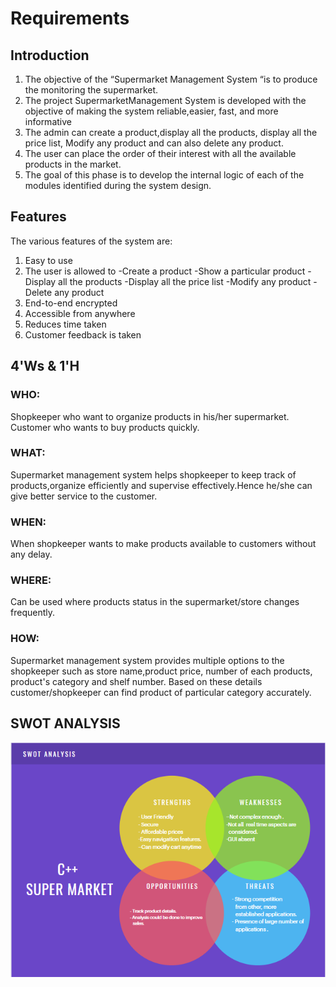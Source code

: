 # Requirements

## Introduction
1. The objective of the “Supermarket Management System “is to produce  the monitoring the supermarket. 
2. The project SupermarketManagement System is developed with the objective of making the system reliable,easier, fast, and more informative
3. The admin can create a product,display all the products, display all the price list, Modify any product and can also delete any product.
4. The user can place the order of their interest with all the available products in the market.
4. The goal of this phase is to develop the internal logic of each of the modules identified during the system design.

## Features
The various features of the system are:
1. Easy to use
2. The user is allowed to
   -Create a product
   -Show a particular product
   -Display all the products
   -Display all the price list
   -Modify any product
   -Delete any product
3. End-to-end encrypted
4. Accessible from anywhere
5. Reduces time taken
6. Customer feedback is taken

## 4'Ws & 1'H
### WHO:
Shopkeeper who want to organize products in his/her supermarket. Customer who wants to buy products quickly.

### WHAT:
Supermarket management system helps shopkeeper to keep track of products,organize efficiently and supervise effectively.Hence he/she can give better service to the customer.

### WHEN:
When shopkeeper wants to make products available to customers without any delay.

### WHERE:
Can be used where products status in the supermarket/store changes frequently.

### HOW:
Supermarket management system provides multiple options to the shopkeeper such as store name,product price, number of each products, product's category and shelf number. Based on these details customer/shopkeeper can find product of particular category accurately.

## SWOT ANALYSIS

![SWOT ANALYSIS](https://github.com/99004440-Arvindan/EMBEDDED_MINI_PROJECT/blob/main/Requirements/SWOT.PNG)
